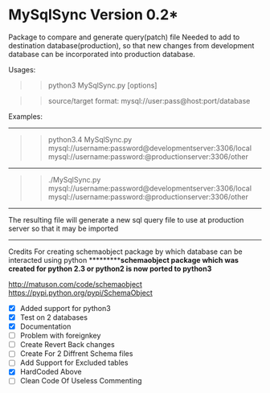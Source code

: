 # MySqlSync Version 0.2*
Package to compare and generate query(patch) file Needed to add to destination database(production), so that new changes from development database can be incorporated into production database.

Usages:
>>python3 MySqlSync.py [options] <source> <target>

>>source/target format: mysql://user:pass@host:port/database

Examples:
***********************************************************************
>> python3.4 MySqlSync.py mysql://username:password@developmentserver:3306/local mysql://username:password:@productionserver:3306/other
************************************************************************
>> ./MySqlSync.py mysql://username:password@developmentserver:3306/local mysql://username:password:@productionserver:3306/other
*************************************************************************

The resulting file will generate a new sql query file to use at production server so that it may be imported
**************************************************************************************************************


Credits
For creating schemaobject package by which database can be interacted using python
***********************schemaobject package which was created for python 2.3 or python2 is now ported to python3**************

http://matuson.com/code/schemaobject
https://pypi.python.org/pypi/SchemaObject
- [x] Added support for python3
- [x] Test on 2 databases
- [x] Documentation
- [ ] Problem with foreignkey
- [ ] Create Revert Back changes
- [ ] Create For 2 Diffrent Schema files
- [ ] Add Support for Excluded tables
- [x] HardCoded Above
- [ ] Clean Code Of Useless Commenting
